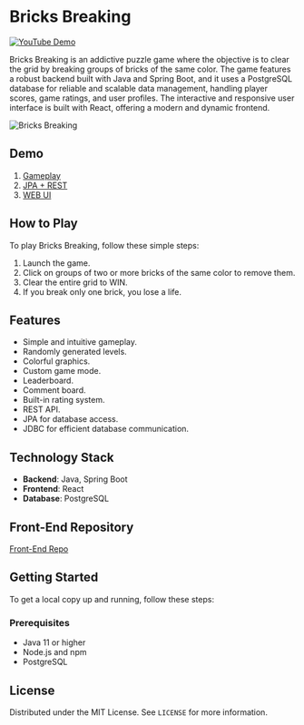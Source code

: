 # Bricks Breaking

[![YouTube Demo](https://img.shields.io/badge/Demo-YouTube-red)](https://youtu.be/NGacKtTKnG0)

Bricks Breaking is an addictive puzzle game where the objective is to clear the grid by breaking groups of bricks of the same color. The game features a robust backend built with Java and Spring Boot, and it uses a PostgreSQL database for reliable and scalable data management, handling player scores, game ratings, and user profiles. The interactive and responsive user interface is built with React, offering a modern and dynamic frontend.

![Bricks Breaking](./design/bricksbreaking.webp)

## Demo

1. [Gameplay](https://youtu.be/8qL7d96ftIo)
2. [JPA + REST](https://youtu.be/6HiNzos8yHo)
3. [WEB UI](https://youtu.be/NGacKtTKnG0)

## How to Play

To play Bricks Breaking, follow these simple steps:

1. Launch the game.
2. Click on groups of two or more bricks of the same color to remove them.
3. Clear the entire grid to WIN.
4. If you break only one brick, you lose a life.

## Features

- Simple and intuitive gameplay.
- Randomly generated levels.
- Colorful graphics.
- Custom game mode.
- Leaderboard.
- Comment board.
- Built-in rating system.
- REST API.
- JPA for database access.
- JDBC for efficient database communication.

## Technology Stack

- **Backend**: Java, Spring Boot
- **Frontend**: React
- **Database**: PostgreSQL

## Front-End Repository

[Front-End Repo](https://github.com/Vladislavej/bricksbreaking-frontend)

## Getting Started

To get a local copy up and running, follow these steps:

### Prerequisites

- Java 11 or higher
- Node.js and npm
- PostgreSQL

## License

Distributed under the MIT License. See `LICENSE` for more information.

